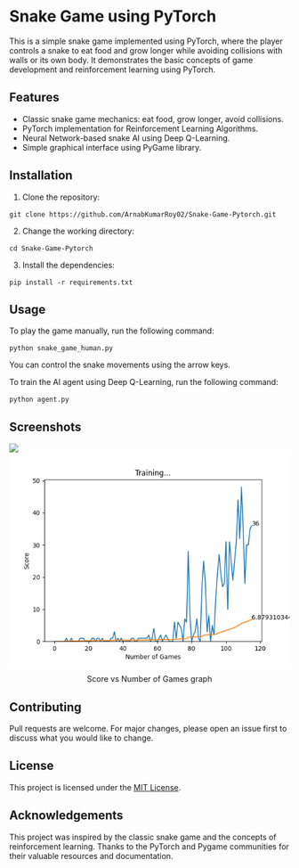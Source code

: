 # Snake Game using PyTorch

This is a simple snake game implemented using PyTorch, where the player controls a snake to eat food and grow longer while avoiding collisions with walls or its own body. It demonstrates the basic concepts of game development and reinforcement learning using PyTorch.

## Features

- Classic snake game mechanics: eat food, grow longer, avoid collisions.
- PyTorch implementation for Reinforcement Learning Algorithms.
- Neural Network-based snake AI using Deep Q-Learning.
- Simple graphical interface using PyGame library.

## Installation

1. Clone the repository:

```shell
git clone https://github.com/ArnabKumarRoy02/Snake-Game-Pytorch.git
```

2. Change the working directory:

```shell
cd Snake-Game-Pytorch
```

3. Install the dependencies:

```shell
pip install -r requirements.txt
```

## Usage

To play the game manually, run the following command:

```shell
python snake_game_human.py
```

You can control the snake movements using the arrow keys.

To train the AI agent using Deep Q-Learning, run the following command:

```shell
python agent.py
```

## Screenshots

<img src="example/reinforcement-learning.gif">

<div style="text-align: center;">
  <img src="example/Score-vs-games.png">
  <br>
  <p>Score vs Number of Games graph</p>
</div>

## Contributing

Pull requests are welcome. For major changes, please open an issue first to discuss what you would like to change.

## License

This project is licensed under the [MIT License](LICENSE).

## Acknowledgements

This project was inspired by the classic snake game and the concepts of reinforcement learning. Thanks to the PyTorch and Pygame communities for their valuable resources and documentation.
